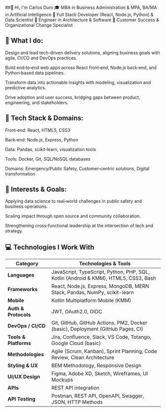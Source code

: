 ##👋 Hi, I'm Carlos Duro
🎓 MBA in Business Administration & MPA, BA/MA in Artificial Intelligence
🧠 Full Stack Developer (React, Node.js, Python) & Data Scientist
🔧 Engineer in Architecture & Software
🤝 Customer Success & Organizational Change Specialist

## 🚀 What I do:

Design and lead tech-driven delivery solutions, aligning business goals with agile, CI/CD and DevOps practices.

Build end‑to‑end web apps across React front‑end, Node.js back‑end, and Python‑based data pipelines.

Transform data into actionable insights with modeling, visualization and predictive analytics.

Drive adoption and user success, bridging gaps between product, engineering, and stakeholders.

## 🔭 Tech Stack & Domains:

Front‑end: React, HTML5, CSS3

Back‑end: Node.js, Express, Python

Data: Pandas, scikit‑learn, visualization tools

Tools: Docker, Git, SQL/NoSQL databases

Domains: Emergency/Public Safety, Customer‑centric solutions, Digital transformation

## 🌱 Interests & Goals:

Applying data science to real‑world challenges in public safety and business operations.

Scaling impact through open source and community collaboration.

Strengthening cross‑functional leadership at the intersection of tech and strategy.

## 💻 Technologies I Work With

| Category             | Technologies & Tools                                                                 |
|----------------------|--------------------------------------------------------------------------------------|
| **Languages**         | JavaScript, TypeScript, Python, PHP, SQL, Kotlin (Android & KMM), HTML5, CSS3, Bash |
| **Frameworks**        | React, Node.js, Express, MongoDB, MERN Stack, Pandas, NumPy, scikit-learn           |
| **Mobile**            | Kotlin Multiplatform Mobile (KMM)                                                   |
| **Auth & Protocols**  | JWT, OAuth2.0, OIDC                                                                 |
| **DevOps / CI/CD**    | Git, GitHub, GitHub Actions, PM2, Docker (basic), Deployment (GitHub Pages, CI)     |
| **Tools & Platforms** | Jira, Confluence, Slack, VS Code, Totango, Google Cloud (basic)                     |
| **Methodologies**     | Agile (Scrum, Kanban), Sprint Planning, Code Review, Clean Architecture             |
| **Styling & UX**      | BEM Methodology, Responsive Design                                                  |
| **UI/UX Design**      | Figma, Adobe XD, Sketch, Wireframes, UI Mockups                                     |
| **APIs**              | REST API integration                                                                |
| **API Testing**       | Postman, REST API, OpenAPI, Swagger, JSON, HTTP Methods  
